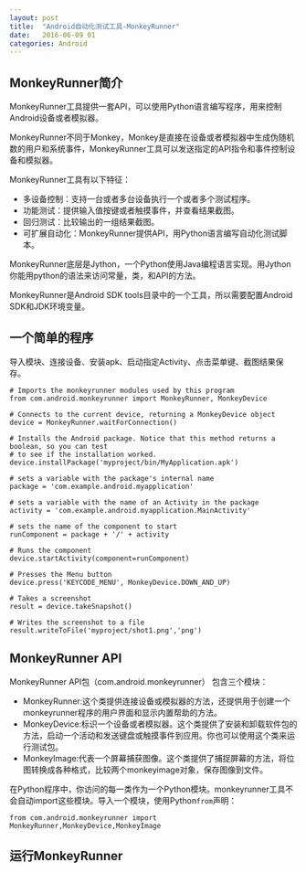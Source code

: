 ```yaml
---
layout: post
title:  "Android自动化测试工具-MonkeyRunner"
date:   2016-06-09 01
categories: Android
---
```





## MonkeyRunner简介 ##

MonkeyRunner工具提供一套API，可以使用Python语言编写程序，用来控制Android设备或者模拟器。

MonkeyRunner不同于Monkey，Monkey是直接在设备或者模拟器中生成伪随机数的用户和系统事件，MonkeyRunner工具可以发送指定的API指令和事件控制设备和模拟器。

MonkeyRunner工具有以下特征：

- 多设备控制：支持一台或者多台设备执行一个或者多个测试程序。
- 功能测试：提供输入值按键或者触摸事件，并查看结果截图。
- 回归测试：比较输出的一组结果截图。
- 可扩展自动化：MonkeyRunner提供API，用Python语言编写自动化测试脚本。

MonkeyRunner底层是Jython，一个Python使用Java编程语言实现。用Jython你能用python的语法来访问常量，类，和API的方法。

MonkeyRunner是Android SDK tools目录中的一个工具，所以需要配置Android SDK和JDK环境变量。


## 一个简单的程序 ##

导入模块、连接设备、安装apk、启动指定Activity、点击菜单键、截图结果保存。

	# Imports the monkeyrunner modules used by this program
	from com.android.monkeyrunner import MonkeyRunner, MonkeyDevice
	
	# Connects to the current device, returning a MonkeyDevice object
	device = MonkeyRunner.waitForConnection()
	
	# Installs the Android package. Notice that this method returns a boolean, so you can test
	# to see if the installation worked.
	device.installPackage('myproject/bin/MyApplication.apk')
	
	# sets a variable with the package's internal name
	package = 'com.example.android.myapplication'
	
	# sets a variable with the name of an Activity in the package
	activity = 'com.example.android.myapplication.MainActivity'
	
	# sets the name of the component to start
	runComponent = package + '/' + activity
	
	# Runs the component
	device.startActivity(component=runComponent)
	
	# Presses the Menu button
	device.press('KEYCODE_MENU', MonkeyDevice.DOWN_AND_UP)
	
	# Takes a screenshot
	result = device.takeSnapshot()
	
	# Writes the screenshot to a file
	result.writeToFile('myproject/shot1.png','png')


## MonkeyRunner API ##

MonkeyRunner API包（com.android.monkeyrunner） 包含三个模块：

- MonkeyRunner:这个类提供连接设备或模拟器的方法，还提供用于创建一个monkeyrunner程序的用户界面和显示内置帮助的方法。
- MonkeyDevice:标识一个设备或者模拟器。这个类提供了安装和卸载软件包的方法，启动一个活动和发送键盘或触摸事件到应用。你也可以使用这个类来运行测试包。
- MonkeyImage:代表一个屏幕捕获图像。这个类提供了捕捉屏幕的方法，将位图转换成各种格式，比较两个monkeyimage对象，保存图像到文件。

在Python程序中，你访问的每一类作为一个Python模块。monkeyrunner工具不会自动import这些模块。导入一个模块，使用Python`from`声明：

    from com.android.monkeyrunner import MonkeyRunner,MonkeyDevice,MonkeyImage

## 运行MonkeyRunner ##



